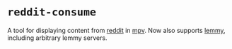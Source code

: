 # `reddit-consume`

A tool for displaying content from [reddit](https://www.reddit.com/) in
[mpv](https://mpv.io/). Now also supports [lemmy](https://lemmy.world), including arbitrary lemmy servers.
